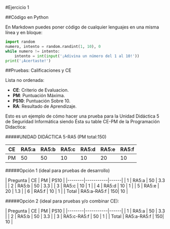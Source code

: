 #Ejercicio 1

##Código en Python

En Markdown puedes poner código de cualquier lenguajes en una misma línea y en bloque:

```python
import random
numero, intento = random.randint(1, 10), 0
while numero != intento:
    intento = int(input('¡Adivina un número del 1 al 10!'))
print('¡Acertaste!')
```
##Pruebas: Calificaciones y CE


Lista no ordenada:

* **CE**: Criterio de Evaluacion.
* **PM**: Puntuación Máxima.
* **PS10**: Puntuación Sobre 10.
* **RA**: Resultado de Aprendizaje.

Esto es un ejemplo de cómo hacer una prueba para la Unidad Didáctica 5 de Seguridad Informática siendo Ésta su table CE-PM de la Programación Didactica:

#####UNIDAD DIDÁCTICA 5-RA5 (PM total:150)

| **CE** | **RA5:a** | **RA5:b** | **RA5:c** | **RA5:d** | **RA5:e** | **RA5:f** |
|-----|------|-------|--------|-------|------|------|
| PM  |  50  |  50   |   10   |  10   |  20  |  10  | 

#####Opción 1 (ideal para pruebas de desarrollo)


| Pregunta | CE | PM |  PS10 |
|--------|-----------|------|
| 1  | RA5:a   |  50   |  3.3 |
| 2 | RA5:b |  50  | 3.3 |
| 3 | RA5:c |  10  | 1 |
| 4 | RA5:d |  10   | 1 |
| 5 | RA5:e |  20  | 1.3 |
| 6 | RA5:f |  10  | 1 |
| Total | RA5:a-RA5:f | 150| 10 |

#####Opción 2 (ideal para pruebas y/o combinar CE):


| Pregunta | CE | PM |  PS10 |
|--------|-----------|------|
| 1  | RA5:a   |  50   |  3.3 |
| 2 | RA5:b |  50  | 3.3 |
| 3 | RA5:c-RA5:f |  50  | 1 |
| Total | RA5:a-RA5:f | 150| 10 |
